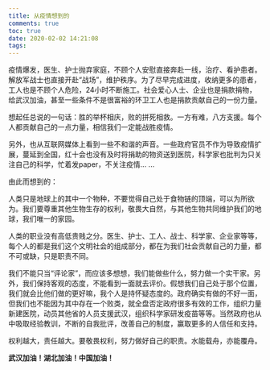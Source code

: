 ```yaml
---
title: 从疫情想到的
comments: true
toc: true
date: 2020-02-02 14:21:08
tags:
---
```


疫情爆发，医生、护士抛弃家庭，不顾个人安慰直接奔赴一线，治疗、看护患者。解放军战士也直接开赴“战场”，维护秩序。为了尽早完成进度，收纳更多的患者，工人也是不顾个人危险，24小时不断施工。社会爱心人士、企业也是捐款捐物，给武汉加油，甚至一些条件不是很富裕的环卫工人也是捐款贡献自己的一份力量。

<!-- more -->

想起任总说的一句话：胜的举杯相庆，败的拼死相救。一方有难，八方支援。每个人都贡献自己的一点力量，相信我们一定能战胜疫情。

另外，也从互联网媒体上看到一些不和谐的声音。一些政府官员不作为导致疫情扩展，蔓延到全国，红十会也没有及时将捐助的物资送到医院，科学家也批判为只关注自己的科学，忙着发paper，不关注疫情... ...

由此而想到的：

人类只是地球上的其中一个物种，不要觉得自己处于食物链的顶端，可以为所欲为。我们要尊重其他生物生存的权利，敬畏大自然，与其他生物共同维护我们的地球，我们唯一的家园。

人类的职业没有高低贵贱之分。医生、护士、工人、战士、科学家、企业家等等，每个人的都是我们这个文明社会的组成部分，都在为我们社会贡献自己的力量，都不可或缺，只是职责不同。

我们不能只当“评论家”，而应该多想想，我们能做些什么，努力做一个实干家。另外，我们保持客观的态度，不能看到一面就去评价。假想我们自己处于那个位置，我们就会比他们做的更好嘛，我个人是持怀疑态度的。政府确实有做的不好一面，但我们也不能因为其中存在一个败类，就全盘否定政府很多有效的工作，组织力量新建医院，动员其他省的人员支援武汉，组织科学家研发疫苗等等。当然政府也从中吸取经验教训，不断的自我批评，改善自己的制度，赢取更多的人信任和支持。

权利越大，责任越大。要敬畏权利，努力做好自己的职责。水能载舟，亦能覆舟。

**武汉加油！湖北加油！中国加油！**